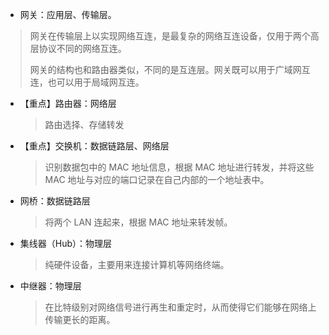  - 网关：应用层、传输层。

  > 网关在传输层上以实现网络互连，是最复杂的网络互连设备，仅用于两个高层协议不同的网络互连。
  >
  > 网关的结构也和路由器类似，不同的是互连层。网关既可以用于广域网互连，也可以用于局域网互连。

- 【重点】路由器：网络层

  > 路由选择、存储转发

- 【重点】交换机：数据链路层、网络层

  > 识别数据包中的 MAC 地址信息，根据 MAC 地址进行转发，并将这些 MAC 地址与对应的端口记录在自己内部的一个地址表中。

- 网桥：数据链路层

  > 将两个 LAN 连起来，根据 MAC 地址来转发帧。

- 集线器（Hub）：物理层

  > 纯硬件设备，主要用来连接计算机等网络终端。

- 中继器：物理层

  > 在比特级别对网络信号进行再生和重定时，从而使得它们能够在网络上传输更长的距离。